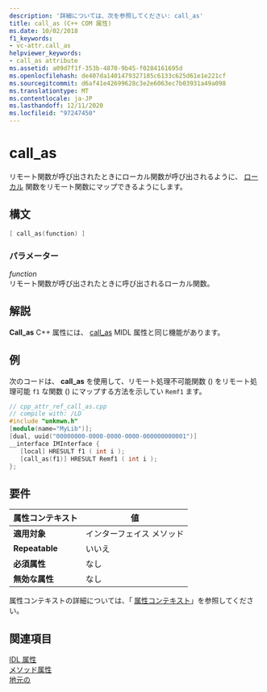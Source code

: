 ```yaml
---
description: '詳細については、次を参照してください: call_as'
title: call_as (C++ COM 属性)
ms.date: 10/02/2018
f1_keywords:
- vc-attr.call_as
helpviewer_keywords:
- call_as attribute
ms.assetid: a09d7f1f-353b-4870-9b45-f0284161695d
ms.openlocfilehash: de407da1401479327185c6133c625d61e1e221cf
ms.sourcegitcommit: d6af41e42699628c3e2e6063ec7b03931a49a098
ms.translationtype: MT
ms.contentlocale: ja-JP
ms.lasthandoff: 12/11/2020
ms.locfileid: "97247450"
---
```

# <a name="call_as"></a>call_as

リモート関数が呼び出されたときにローカル関数が呼び出されるように、 [ローカル](local-cpp.md) 関数をリモート関数にマップできるようにします。

## <a name="syntax"></a>構文

```cpp
[ call_as(function) ]
```

### <a name="parameters"></a>パラメーター

*function*<br/>
リモート関数が呼び出されたときに呼び出されるローカル関数。

## <a name="remarks"></a>解説

**Call_as** C++ 属性には、 [call_as](/windows/win32/Midl/call-as) MIDL 属性と同じ機能があります。

## <a name="example"></a>例

次のコードは、 **call_as** を使用して、リモート処理不可能関数 () をリモート処理可能 `f1` な関数 () にマップする方法を示してい `Remf1` ます。

```cpp
// cpp_attr_ref_call_as.cpp
// compile with: /LD
#include "unknwn.h"
[module(name="MyLib")];
[dual, uuid("00000000-0000-0000-0000-000000000001")]
__interface IMInterface {
   [local] HRESULT f1 ( int i );
   [call_as(f1)] HRESULT Remf1 ( int i );
};
```

## <a name="requirements"></a>要件

| 属性コンテキスト | 値 |
|-|-|
|**適用対象**|インターフェイス メソッド|
|**Repeatable**|いいえ|
|**必須属性**|なし|
|**無効な属性**|なし|

属性コンテキストの詳細については、「 [属性コンテキスト](cpp-attributes-com-net.md#contexts)」を参照してください。

## <a name="see-also"></a>関連項目

[IDL 属性](idl-attributes.md)<br/>
[メソッド属性](method-attributes.md)<br/>
[地元の](local-cpp.md)
